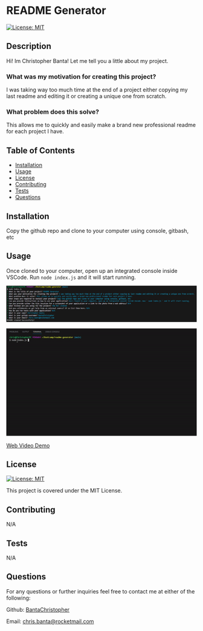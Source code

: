 
  # README Generator

  [![License: MIT](https://img.shields.io/badge/License-MIT-yellow.svg)](https://opensource.org/licenses/MIT)

  ## Description

  Hi! Im Christopher Banta! Let me tell you a little about my project.

  ### What was my motivation for creating this project?
  
  I was taking way too much time at the end of a project either copying my last readme and editing it or creating a unique one from scratch.

  ### What problem does this solve?

  This allows me to quickly and easily make a brand new professional readme for each project I have.

  ## Table of Contents

  - [Installation](#installation)
  - [Usage](#usage)
  - [License](#license)
  - [Contributing](#contributing)
  - [Tests](#tests)
  - [Questions](#questions)

  ## Installation

  Copy the github repo and clone to your computer using console, gitbash, etc

  ## Usage

  Once cloned to your computer, open up an integrated console inside VSCode. Run ```node index.js``` and it will start running.

  ![Application in action](./utils/readMeGenerator.png)
  
  ![Application in action](./utils/ReadMe%20Demo.gif)

  [Web Video Demo](https://drive.google.com/file/d/1hXo0fWbAQLZvzyD_6X4LYs9tNggWvO4j/view)

  ## License

[![License: MIT](https://img.shields.io/badge/License-MIT-yellow.svg)](https://opensource.org/licenses/MIT)

This project is covered under the MIT License.

  ## Contributing

  N/A

  ## Tests

  N/A

  ## Questions

  For any questions or further inquiries feel free to contact me at either of the following:
  
  Github: [BantaChristopher](https://github.com/BantaChristopher)

  Email: <chris.banta@rocketmail.com>

  